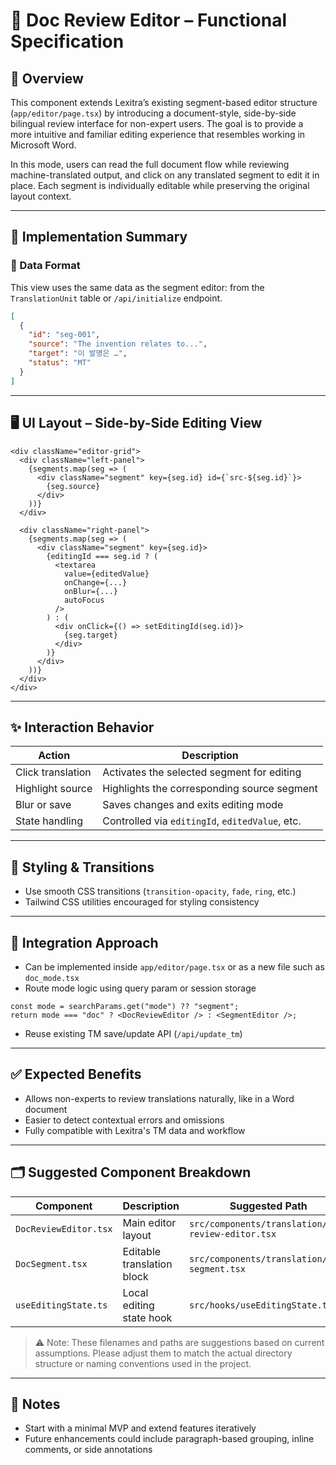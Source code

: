 # 📄 Doc Review Editor – Functional Specification

## 🧭 Overview
This component extends Lexitra’s existing segment-based editor structure (`app/editor/page.tsx`) by introducing a document-style, side-by-side bilingual review interface for non-expert users. The goal is to provide a more intuitive and familiar editing experience that resembles working in Microsoft Word.

In this mode, users can read the full document flow while reviewing machine-translated output, and click on any translated segment to edit it in place. Each segment is individually editable while preserving the original layout context.

---

## 🔧 Implementation Summary

### 🔢 Data Format
This view uses the same data as the segment editor: from the `TranslationUnit` table or `/api/initialize` endpoint.

```json
[
  {
    "id": "seg-001",
    "source": "The invention relates to...",
    "target": "이 발명은 …",
    "status": "MT"
  }
]
```

---

## 🖥️ UI Layout – Side-by-Side Editing View

```tsx
<div className="editor-grid">
  <div className="left-panel">
    {segments.map(seg => (
      <div className="segment" key={seg.id} id={`src-${seg.id}`}>
        {seg.source}
      </div>
    ))}
  </div>

  <div className="right-panel">
    {segments.map(seg => (
      <div className="segment" key={seg.id}>
        {editingId === seg.id ? (
          <textarea
            value={editedValue}
            onChange={...}
            onBlur={...}
            autoFocus
          />
        ) : (
          <div onClick={() => setEditingId(seg.id)}>
            {seg.target}
          </div>
        )}
      </div>
    ))}
  </div>
</div>
```

---

## ✨ Interaction Behavior

| Action            | Description                                     |
|-------------------|-------------------------------------------------|
| Click translation | Activates the selected segment for editing      |
| Highlight source  | Highlights the corresponding source segment     |
| Blur or save      | Saves changes and exits editing mode            |
| State handling    | Controlled via `editingId`, `editedValue`, etc. |

---

## 🎨 Styling & Transitions
- Use smooth CSS transitions (`transition-opacity`, `fade`, `ring`, etc.)
- Tailwind CSS utilities encouraged for styling consistency

---

## 🧱 Integration Approach

- Can be implemented inside `app/editor/page.tsx` or as a new file such as `doc_mode.tsx`
- Route mode logic using query param or session storage

```tsx
const mode = searchParams.get("mode") ?? "segment";
return mode === "doc" ? <DocReviewEditor /> : <SegmentEditor />;
```

- Reuse existing TM save/update API (`/api/update_tm`)

---

## ✅ Expected Benefits
- Allows non-experts to review translations naturally, like in a Word document
- Easier to detect contextual errors and omissions
- Fully compatible with Lexitra's TM data and workflow

---

## 🗂️ Suggested Component Breakdown

| Component             | Description                | Suggested Path                                     |
|-----------------------|----------------------------|----------------------------------------------------|
| `DocReviewEditor.tsx` | Main editor layout         | `src/components/translation/doc-review-editor.tsx` |
| `DocSegment.tsx`      | Editable translation block | `src/components/translation/doc-segment.tsx`       |
| `useEditingState.ts`  | Local editing state hook   | `src/hooks/useEditingState.ts`                     |

> ⚠️ Note: These filenames and paths are suggestions based on current assumptions. Please adjust them to match the actual directory structure or naming conventions used in the project.

---

## 📎 Notes
- Start with a minimal MVP and extend features iteratively
- Future enhancements could include paragraph-based grouping, inline comments, or side annotations